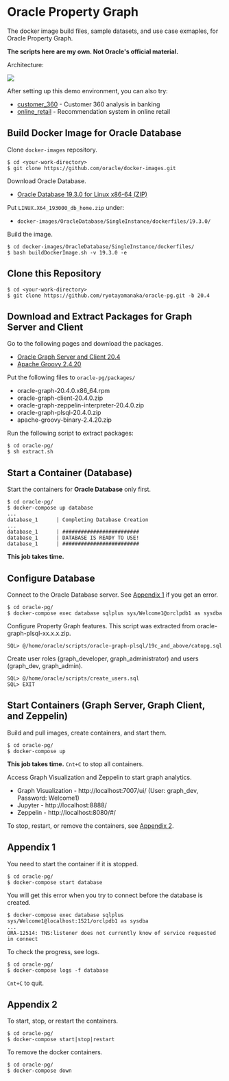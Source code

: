 # Oracle Property Graph

The docker image build files, sample datasets, and use case exmaples, for Oracle Property Graph.

**The scripts here are my own. Not Oracle's official material.**

Architecture:

![](https://user-images.githubusercontent.com/4862919/80330080-632e9a00-886e-11ea-822e-0a96e40dbbf9.jpg)

After setting up this demo environment, you can also try:

- [customer_360](./graphs/customer_360/README.md) - Customer 360 analysis in banking 
- [online_retail](./graphs/online_retail/README.md) - Recommendation system in online retail

## Build Docker Image for Oracle Database

Clone `docker-images` repository.

    $ cd <your-work-directory>
    $ git clone https://github.com/oracle/docker-images.git

Download Oracle Database.

* [Oracle Database 19.3.0 for Linux x86-64 (ZIP)](https://www.oracle.com/database/technologies/oracle-database-software-downloads.html)

Put `LINUX.X64_193000_db_home.zip` under:
* `docker-images/OracleDatabase/SingleInstance/dockerfiles/19.3.0/`

Build the image.

    $ cd docker-images/OracleDatabase/SingleInstance/dockerfiles/
    $ bash buildDockerImage.sh -v 19.3.0 -e

## Clone this Repository

    $ cd <your-work-directory>
    $ git clone https://github.com/ryotayamanaka/oracle-pg.git -b 20.4

## Download and Extract Packages for Graph Server and Client

Go to the following pages and download the packages.

* [Oracle Graph Server and Client 20.4](https://www.oracle.com/database/technologies/spatialandgraph/property-graph-features/graph-server-and-client/graph-server-and-client-downloads.html)
* [Apache Groovy 2.4.20](https://dl.bintray.com/groovy/maven/apache-groovy-binary-2.4.20.zip)

Put the following files to `oracle-pg/packages/`
 
- oracle-graph-20.4.0.x86_64.rpm
- oracle-graph-client-20.4.0.zip
- oracle-graph-zeppelin-interpreter-20.4.0.zip
- oracle-graph-plsql-20.4.0.zip
- apache-groovy-binary-2.4.20.zip

Run the following script to extract packages:

    $ cd oracle-pg/
    $ sh extract.sh

## Start a Container (Database)

Start the containers for **Oracle Database** only first.

    $ cd oracle-pg/
    $ docker-compose up database
    ...
    database_1      | Completing Database Creation
    ...
    database_1      | #########################
    database_1      | DATABASE IS READY TO USE!
    database_1      | #########################

**This job takes time.**

## Configure Database

Connect to the Oracle Database server. See [Appendix 1](#appendix-1) if you get an error.

    $ cd oracle-pg/
    $ docker-compose exec database sqlplus sys/Welcome1@orclpdb1 as sysdba

Configure Property Graph features. This script was extracted from oracle-graph-plsql-xx.x.x.zip.

    SQL> @/home/oracle/scripts/oracle-graph-plsql/19c_and_above/catopg.sql

Create user roles (graph_developer, graph_administrator) and users (graph_dev, graph_admin).

    SQL> @/home/oracle/scripts/create_users.sql
    SQL> EXIT

## Start Containers (Graph Server, Graph Client, and Zeppelin)

Build and pull images, create containers, and start them.

    $ cd oracle-pg/
    $ docker-compose up

**This job takes time.** `Cnt+C` to stop all containers.

Access Graph Visualization and Zeppelin to start graph analytics.

* Graph Visualization - http://localhost:7007/ui/ (User: graph_dev, Password: Welcome1)
* Jupyter - http://localhost:8888/
* Zeppelin - http://localhost:8080/#/

To stop, restart, or remove the containers, see [Appendix 2](#appendix-2).

## Appendix 1

You need to start the container if it is stopped.

    $ cd oracle-pg/
    $ docker-compose start database

You will get this error when you try to connect before the database is created.

    $ docker-compose exec database sqlplus sys/Welcome1@localhost:1521/orclpdb1 as sysdba
    ...
    ORA-12514: TNS:listener does not currently know of service requested in connect

To check the progress, see logs.

    $ cd oracle-pg/
    $ docker-compose logs -f database

`Cnt+C` to quit.

## Appendix 2

To start, stop, or restart the containers.

    $ cd oracle-pg/
    $ docker-compose start|stop|restart

To remove the docker containers.

    $ cd oracle-pg/
    $ docker-compose down

